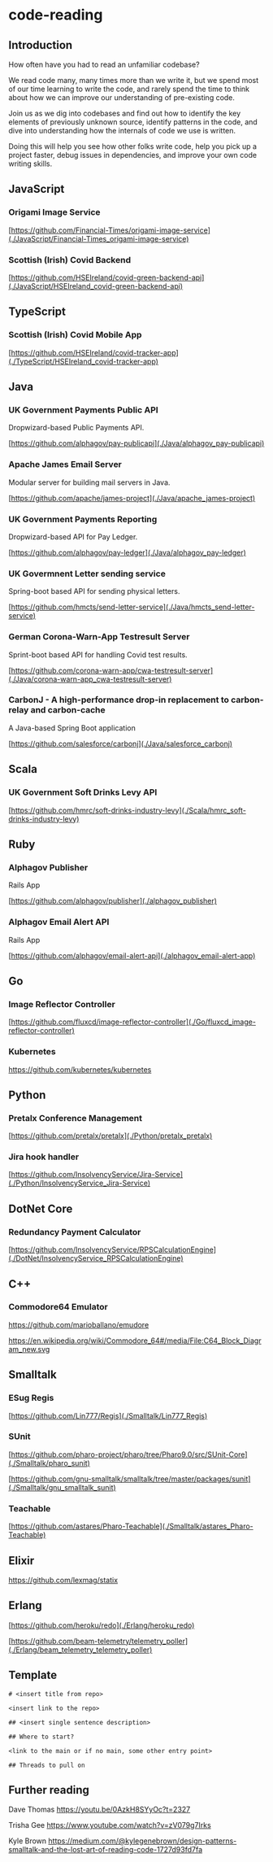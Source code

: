# code-reading

## Introduction

How often have you had to read an unfamiliar codebase?

We read code many, many times more than we write it, but we spend most of our 
time learning to write the code, and rarely spend the time to think about how we 
can improve our understanding of pre-existing code.

Join us as we dig into codebases and find out how to identify the key elements
of previously unknown source, identify patterns in the code, and dive into 
understanding how the internals of code we use is written.

Doing this will help you see how other folks write code, help you pick up a 
project faster, debug issues in dependencies, and improve your own code writing
skills.

## JavaScript

### Origami Image Service

[https://github.com/Financial-Times/origami-image-service](./JavaScript/Financial-Times_origami-image-service)

### Scottish (Irish) Covid Backend

[https://github.com/HSEIreland/covid-green-backend-api](./JavaScript/HSEIreland_covid-green-backend-api)

## TypeScript

### Scottish (Irish) Covid Mobile App

[https://github.com/HSEIreland/covid-tracker-app](./TypeScript/HSEIreland_covid-tracker-app)

## Java

### UK Government Payments Public API

Dropwizard-based Public Payments API.

[https://github.com/alphagov/pay-publicapi](./Java/alphagov_pay-publicapi)

### Apache James Email Server

Modular server for building mail servers in Java.

[https://github.com/apache/james-project](./Java/apache_james-project)

### UK Government Payments Reporting

Dropwizard-based API for Pay Ledger.

[https://github.com/alphagov/pay-ledger](./Java/alphagov_pay-ledger)

### UK Govermnent Letter sending service

Spring-boot based API for sending physical letters.

[https://github.com/hmcts/send-letter-service](./Java/hmcts_send-letter-service)

### German Corona-Warn-App Testresult Server

Sprint-boot based API for handling Covid test results.

[https://github.com/corona-warn-app/cwa-testresult-server](./Java/corona-warn-app_cwa-testresult-server)

### CarbonJ - A high-performance drop-in replacement to carbon-relay and carbon-cache

A Java-based Spring Boot application

[https://github.com/salesforce/carbonj](./Java/salesforce_carbonj)

## Scala

### UK Government Soft Drinks Levy API

[https://github.com/hmrc/soft-drinks-industry-levy](./Scala/hmrc_soft-drinks-industry-levy)

## Ruby

### Alphagov Publisher

Rails App

[https://github.com/alphagov/publisher](./alphagov_publisher)

### Alphagov Email Alert API

Rails App

[https://github.com/alphagov/email-alert-api](./alphagov_email-alert-app)

## Go

### Image Reflector Controller

[https://github.com/fluxcd/image-reflector-controller](./Go/fluxcd_image-reflector-controller)

### Kubernetes

https://github.com/kubernetes/kubernetes

## Python

### Pretalx Conference Management

[https://github.com/pretalx/pretalx](./Python/pretalx_pretalx)

### Jira hook handler

[https://github.com/InsolvencyService/Jira-Service](./Python/InsolvencyService_Jira-Service)

## DotNet Core

### Redundancy Payment Calculator

[https://github.com/InsolvencyService/RPSCalculationEngine](./DotNet/InsolvencyService_RPSCalculationEngine)

## C++

### Commodore64 Emulator

https://github.com/marioballano/emudore

https://en.wikipedia.org/wiki/Commodore_64#/media/File:C64_Block_Diagram_new.svg

## Smalltalk

### ESug Regis

[https://github.com/Lin777/Regis](./Smalltalk/Lin777_Regis)

### SUnit

[https://github.com/pharo-project/pharo/tree/Pharo9.0/src/SUnit-Core](./Smalltalk/pharo_sunit)

[https://github.com/gnu-smalltalk/smalltalk/tree/master/packages/sunit](./Smalltalk/gnu_smalltalk_sunit)

### Teachable

[https://github.com/astares/Pharo-Teachable](./Smalltalk/astares_Pharo-Teachable)

## Elixir

https://github.com/lexmag/statix

## Erlang

[https://github.com/heroku/redo](./Erlang/heroku_redo)

[https://github.com/beam-telemetry/telemetry_poller](./Erlang/beam_telemetry_telemetry_poller)

## Template

```
# <insert title from repo>

<insert link to the repo>

## <insert single sentence description>

## Where to start?

<link to the main or if no main, some other entry point>

## Threads to pull on
```

## Further reading

Dave Thomas
https://youtu.be/0AzkH8SYyOc?t=2327

Trisha Gee
https://www.youtube.com/watch?v=zV079g7Irks

Kyle Brown
https://medium.com/@kylegenebrown/design-patterns-smalltalk-and-the-lost-art-of-reading-code-1727d93fd7fa
